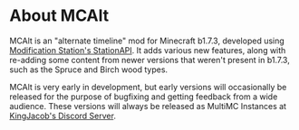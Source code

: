 # About MCAlt
MCAlt is an "alternate timeline" mod for Minecraft b1.7.3, developed using [Modification Station's StationAPI](https://github.com/ModificationStation/StationAPI). 
It adds various new features, along with re-adding some content from newer versions that weren't present in b1.7.3, such as the Spruce and Birch wood types.

MCAlt is very early in development, but early versions will occasionally be released for the purpose of bugfixing and getting feedback from a wide audience.
These versions will always be released as MultiMC Instances at [KingJacob's Discord Server](https://discord.gg/9XaYmJr7QD).
